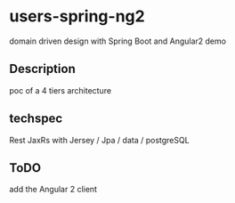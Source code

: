 # users-spring-ng2

domain driven design with Spring Boot and Angular2 demo

## Description

poc of a 4 tiers architecture 

## techspec

Rest JaxRs with Jersey / Jpa / data / postgreSQL 

## ToDO

add the Angular 2 client  
